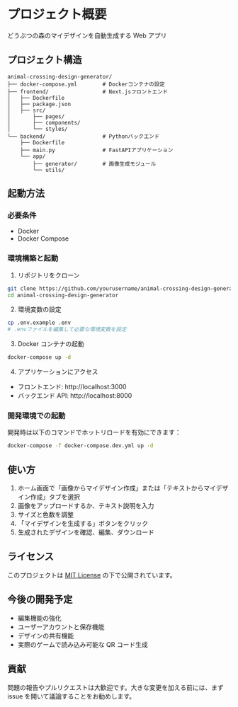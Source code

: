 # プロジェクト概要

どうぶつの森のマイデザインを自動生成する Web アプリ

## プロジェクト構造

```
animal-crossing-design-generator/
├── docker-compose.yml        # Dockerコンテナの設定
├── frontend/                 # Next.jsフロントエンド
│   ├── Dockerfile
│   ├── package.json
│   ├── src/
│       ├── pages/
│       ├── components/
│       └── styles/
└── backend/                  # Pythonバックエンド
    ├── Dockerfile
    ├── main.py               # FastAPIアプリケーション
    └── app/
        ├── generator/        # 画像生成モジュール
        └── utils/
```

## 起動方法

### 必要条件

- Docker
- Docker Compose

### 環境構築と起動

1. リポジトリをクローン

```bash
git clone https://github.com/yourusername/animal-crossing-design-generator.git
cd animal-crossing-design-generator
```

2. 環境変数の設定

```bash
cp .env.example .env
# .envファイルを編集して必要な環境変数を設定
```

3. Docker コンテナの起動

```bash
docker-compose up -d
```

4. アプリケーションにアクセス

- フロントエンド: http://localhost:3000
- バックエンド API: http://localhost:8000

### 開発環境での起動

開発時は以下のコマンドでホットリロードを有効にできます：

```bash
docker-compose -f docker-compose.dev.yml up -d
```

## 使い方

1. ホーム画面で「画像からマイデザイン作成」または「テキストからマイデザイン作成」タブを選択
2. 画像をアップロードするか、テキスト説明を入力
3. サイズと色数を調整
4. 「マイデザインを生成する」ボタンをクリック
5. 生成されたデザインを確認、編集、ダウンロード

## ライセンス

このプロジェクトは [MIT License](LICENSE) の下で公開されています。

## 今後の開発予定

- 編集機能の強化
- ユーザーアカウントと保存機能
- デザインの共有機能
- 実際のゲームで読み込み可能な QR コード生成

## 貢献

問題の報告やプルリクエストは大歓迎です。大きな変更を加える前には、まず issue を開いて議論することをお勧めします。
